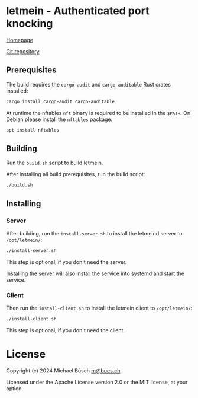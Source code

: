 # letmein - Authenticated port knocking

[Homepage](https://bues.ch/)

[Git repository](https://bues.ch/cgit/letmein.git)

## Prerequisites

The build requires the `cargo-audit` and `cargo-auditable` Rust crates installed:

```sh
cargo install cargo-audit cargo-auditable
```

At runtime the nftables `nft` binary is required to be installed in the `$PATH`.
On Debian please install the `nftables` package:

```sh
apt install nftables
```

## Building

Run the `build.sh` script to build letmein.

After installing all build prerequisites, run the build script:

```sh
./build.sh
```

## Installing

### Server

After building, run the `install-server.sh` to install the letmeind server to `/opt/letmein/`:

```sh
./install-server.sh
```

This step is optional, if you don't need the server.

Installing the server will also install the service into systemd and start the service.

### Client

Then run the `install-client.sh` to install the letmein client to `/opt/letmein/`:

```sh
./install-client.sh
```

This step is optional, if you don't need the client.

# License

Copyright (c) 2024 Michael Büsch <m@bues.ch>

Licensed under the Apache License version 2.0 or the MIT license, at your option.
